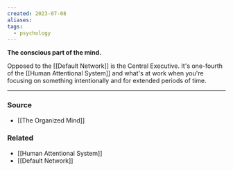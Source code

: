 ```yaml
---
created: 2023-07-08
aliases: 
tags:
  - psychology
---
```

**The conscious part of the mind.**

Opposed to the [[Default Network]] is the Central Executive. It's one-fourth of the [[Human Attentional System]] and what's at work when you're focusing on something intentionally and for extended periods of time.

---

### Source
- [[The Organized Mind]]

### Related
- [[Human Attentional System]]
- [[Default Network]]